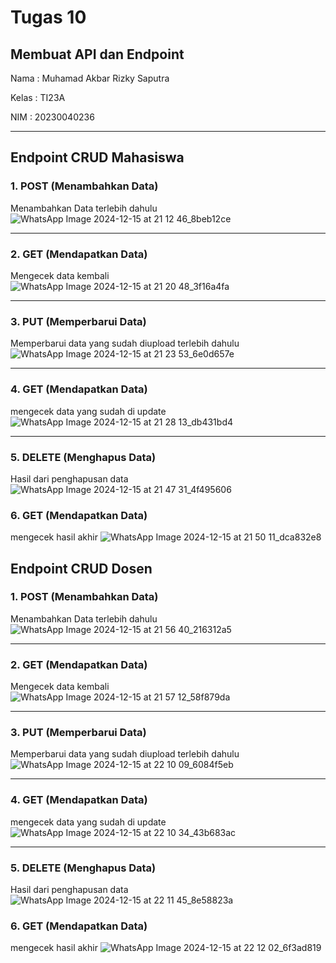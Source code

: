 # Tugas 10 #
## Membuat API dan Endpoint ##

Nama : Muhamad Akbar Rizky Saputra

Kelas : TI23A

NIM : 20230040236

---

## Endpoint CRUD Mahasiswa ##
### 1. **POST** (Menambahkan Data)
Menambahkan Data terlebih dahulu
![WhatsApp Image 2024-12-15 at 21 12 46_8beb12ce](https://github.com/user-attachments/assets/1dc25c41-d2f8-407a-a246-89e8c31bcb24)

---
### 2. **GET** (Mendapatkan Data)
Mengecek data kembali
![WhatsApp Image 2024-12-15 at 21 20 48_3f16a4fa](https://github.com/user-attachments/assets/a4cb6b0d-f7fa-4461-a341-7e64bdd8b2d5)

---
### 3. **PUT** (Memperbarui Data)
Memperbarui data yang sudah diupload terlebih dahulu
![WhatsApp Image 2024-12-15 at 21 23 53_6e0d657e](https://github.com/user-attachments/assets/2357705b-c48b-4fcb-b18f-0b70bbea90ff)

---
### 4. **GET** (Mendapatkan Data)
mengecek data yang sudah di update
![WhatsApp Image 2024-12-15 at 21 28 13_db431bd4](https://github.com/user-attachments/assets/5eac9fe3-019a-49eb-824c-d364536f6348)

---
### 5. **DELETE** (Menghapus Data)
Hasil dari penghapusan data
![WhatsApp Image 2024-12-15 at 21 47 31_4f495606](https://github.com/user-attachments/assets/7bb54c0d-1c8e-47ac-847b-377854afc92f)

### 6. **GET** (Mendapatkan Data)
mengecek hasil akhir
![WhatsApp Image 2024-12-15 at 21 50 11_dca832e8](https://github.com/user-attachments/assets/d76b3aac-ff44-42e6-8b0b-2449bfe78e0c)

## Endpoint CRUD Dosen ##

### 1. **POST** (Menambahkan Data)
Menambahkan Data terlebih dahulu
![WhatsApp Image 2024-12-15 at 21 56 40_216312a5](https://github.com/user-attachments/assets/e53801ba-b15e-4484-a640-3a2457f9fd48)


---
### 2. **GET** (Mendapatkan Data)
Mengecek data kembali
![WhatsApp Image 2024-12-15 at 21 57 12_58f879da](https://github.com/user-attachments/assets/57aa3de6-5afd-4c3f-9da5-9d0a172c1336)


---
### 3. **PUT** (Memperbarui Data)
Memperbarui data yang sudah diupload terlebih dahulu
![WhatsApp Image 2024-12-15 at 22 10 09_6084f5eb](https://github.com/user-attachments/assets/3873a388-7f0c-492e-95bc-1c123a1f3c87)


---
### 4. **GET** (Mendapatkan Data)
mengecek data yang sudah di update
![WhatsApp Image 2024-12-15 at 22 10 34_43b683ac](https://github.com/user-attachments/assets/e79c64c3-51a2-4dc9-b48e-2af7ee025098)


---
### 5. **DELETE** (Menghapus Data)
Hasil dari penghapusan data
![WhatsApp Image 2024-12-15 at 22 11 45_8e58823a](https://github.com/user-attachments/assets/6c10561c-3388-4ee6-85c5-6c3c152d794e)


### 6. **GET** (Mendapatkan Data)
mengecek hasil akhir
![WhatsApp Image 2024-12-15 at 22 12 02_6f3ad819](https://github.com/user-attachments/assets/7136e1ec-aa8f-4edf-960e-3e1579b6ac4a)






